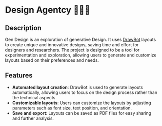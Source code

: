 # Design Agentcy 🧑🏽‍🎨

## Description

Gen Design is an exploration of generative Design. It uses [DrawBot](https://www.drawbot.com) layouts to create unique and innovative designs, saving time and effort for designers and researchers. The project is designed to be a tool for experimentation and exploration, allowing users to generate and customize layouts based on their preferences and needs.

## Features

- **Automated layout creation**: DrawBot is used to generate layouts automatically, allowing users to focus on the design process rather than the technical aspects.
- **Customizable layouts**: Users can customize the layouts by adjusting parameters such as font size, text position, and orientation.
- **Save and export**: Layouts can be saved as PDF files for easy sharing and further analysis.